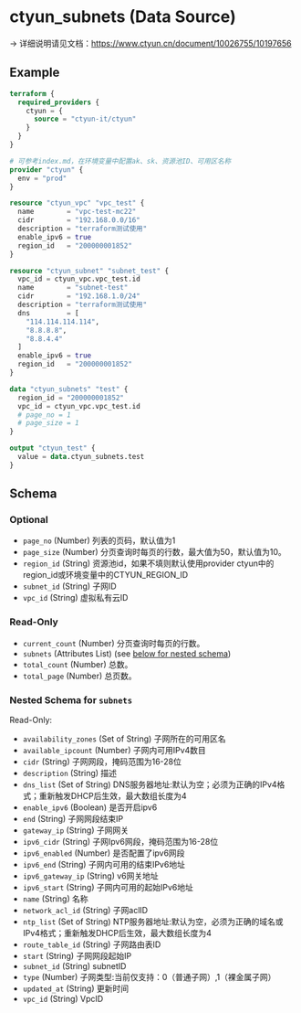# ctyun_subnets (Data Source)
-> 详细说明请见文档：https://www.ctyun.cn/document/10026755/10197656



## Example

```terraform
terraform {
  required_providers {
    ctyun = {
      source = "ctyun-it/ctyun"
    }
  }
}

# 可参考index.md，在环境变量中配置ak、sk、资源池ID、可用区名称
provider "ctyun" {
  env = "prod"
}

resource "ctyun_vpc" "vpc_test" {
  name        = "vpc-test-mc22"
  cidr        = "192.168.0.0/16"
  description = "terraform测试使用"
  enable_ipv6 = true
  region_id   = "200000001852"
}

resource "ctyun_subnet" "subnet_test" {
  vpc_id = ctyun_vpc.vpc_test.id
  name        = "subnet-test"
  cidr        = "192.168.1.0/24"
  description = "terraform测试使用"
  dns         = [
    "114.114.114.114",
    "8.8.8.8",
    "8.8.4.4"
  ]
  enable_ipv6 = true
  region_id   = "200000001852"
}

data "ctyun_subnets" "test" {
  region_id = "200000001852"
  vpc_id = ctyun_vpc.vpc_test.id
  # page_no = 1
  # page_size = 1
}

output "ctyun_test" {
  value = data.ctyun_subnets.test
}
```

<!-- schema generated by tfplugindocs -->
## Schema

### Optional

- `page_no` (Number) 列表的页码，默认值为1
- `page_size` (Number) 分页查询时每页的行数，最大值为50，默认值为10。
- `region_id` (String) 资源池id，如果不填则默认使用provider ctyun中的region_id或环境变量中的CTYUN_REGION_ID
- `subnet_id` (String) 子网ID
- `vpc_id` (String) 虚拟私有云ID

### Read-Only

- `current_count` (Number) 分页查询时每页的行数。
- `subnets` (Attributes List) (see [below for nested schema](#nestedatt--subnets))
- `total_count` (Number) 总数。
- `total_page` (Number) 总页数。

<a id="nestedatt--subnets"></a>
### Nested Schema for `subnets`

Read-Only:

- `availability_zones` (Set of String) 子网所在的可用区名
- `available_ipcount` (Number) 子网内可用IPv4数目
- `cidr` (String) 子网网段，掩码范围为16-28位
- `description` (String) 描述
- `dns_list` (Set of String) DNS服务器地址:默认为空；必须为正确的IPv4格式；重新触发DHCP后生效，最大数组长度为4
- `enable_ipv6` (Boolean) 是否开启ipv6
- `end` (String) 子网网段结束IP
- `gateway_ip` (String) 子网网关
- `ipv6_cidr` (String) 子网Ipv6网段，掩码范围为16-28位
- `ipv6_enabled` (Number) 是否配置了ipv6网段
- `ipv6_end` (String) 子网内可用的结束IPv6地址
- `ipv6_gateway_ip` (String) v6网关地址
- `ipv6_start` (String) 子网内可用的起始IPv6地址
- `name` (String) 名称
- `network_acl_id` (String) 子网aclID
- `ntp_list` (Set of String) NTP服务器地址:默认为空，必须为正确的域名或IPv4格式；重新触发DHCP后生效，最大数组长度为4
- `route_table_id` (String) 子网路由表ID
- `start` (String) 子网网段起始IP
- `subnet_id` (String) subnetID
- `type` (Number) 子网类型:当前仅支持：0（普通子网）,1（裸金属子网）
- `updated_at` (String) 更新时间
- `vpc_id` (String) VpcID